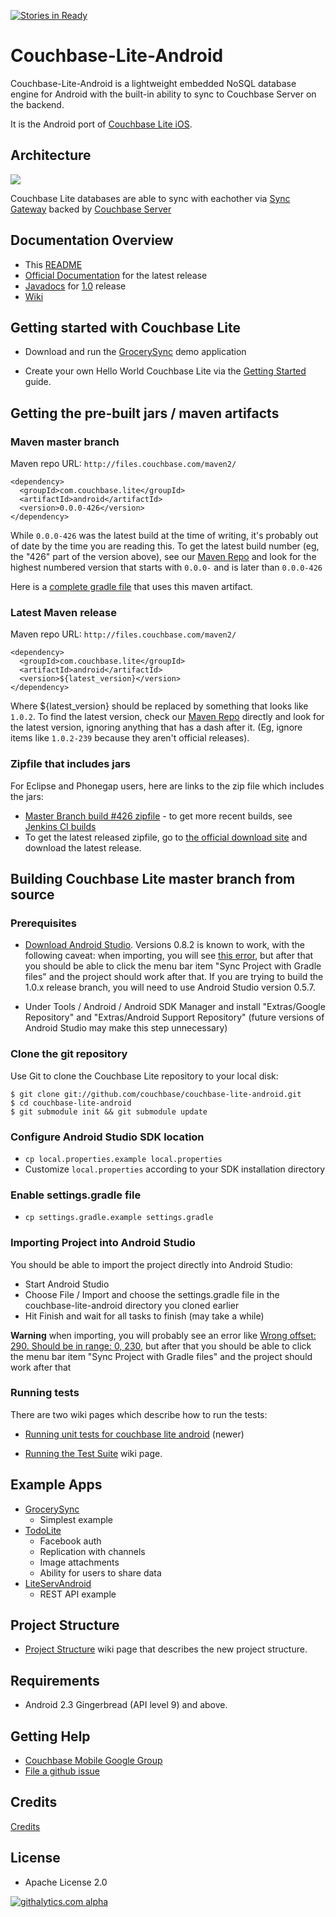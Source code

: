 
[![Stories in Ready](https://badge.waffle.io/couchbase/couchbase-lite-android.png?label=ready&title=Ready)](https://waffle.io/couchbase/couchbase-lite-android)
# Couchbase-Lite-Android #

Couchbase-Lite-Android is a lightweight embedded NoSQL database engine for Android with the built-in ability to sync to Couchbase Server on the backend.  

It is the Android port of [Couchbase Lite iOS](https://github.com/couchbase/couchbase-lite-ios).  

## Architecture

![](http://tleyden-misc.s3.amazonaws.com/couchbase-lite/couchbase-lite-architecture.png)

Couchbase Lite databases are able to sync with eachother via [Sync Gateway](https://github.com/couchbase/sync_gateway/) backed by [Couchbase Server](http://www.couchbase.com/couchbase-server/overview)


## Documentation Overview

* This [README](https://github.com/couchbase/couchbase-lite-android/blob/master/README.md)
* [Official Documentation](http://developer.couchbase.com/mobile/develop/guides/couchbase-lite/index.html) for the latest release
* [Javadocs](http://factory.couchbase.com/view/build/view/mobile_dev/view/android/job/build_cblite_android_100/74/artifact/cblite_android_javadocs_1.0.0-74.zip) for [1.0](https://github.com/couchbase/couchbase-lite-android/tree/1.0.0) release
* [Wiki](https://github.com/couchbase/couchbase-lite-android/wiki)

## Getting started with Couchbase Lite

* Download and run the [GrocerySync](https://github.com/couchbaselabs/GrocerySync-Android) demo application

* Create your own Hello World Couchbase Lite via the [Getting Started](http://developer.couchbase.com/mobile/develop/training/build-first-android-app/index.html) guide.


## Getting the pre-built jars / maven artifacts

### Maven master branch

Maven repo URL: `http://files.couchbase.com/maven2/`

```
<dependency>
  <groupId>com.couchbase.lite</groupId>
  <artifactId>android</artifactId>
  <version>0.0.0-426</version>
</dependency>
```

While `0.0.0-426` was the latest build at the time of writing, it's probably out of date by the time you are reading this. To get the latest build number (eg, the "426" part of the version above), see our [Maven Repo](http://files.couchbase.com/maven2/com/couchbase/lite/couchbase-lite-android/) and look for the highest numbered version that starts with `0.0.0-` and is later than `0.0.0-426`

Here is a [complete gradle file](https://github.com/couchbaselabs/GrocerySync-Android/blob/master/GrocerySync-Android/build.gradle) that uses this maven artifact.

### Latest Maven release

Maven repo URL: `http://files.couchbase.com/maven2/`

```
<dependency>
  <groupId>com.couchbase.lite</groupId>
  <artifactId>android</artifactId>
  <version>${latest_version}</version>
</dependency>
```

Where ${latest_version} should be replaced by something that looks like `1.0.2`.  To find the latest version, check our [Maven Repo](http://files.couchbase.com/maven2/com/couchbase/lite/couchbase-lite-java-core/) directly and look for the latest version, ignoring anything that has a dash after it.  (Eg, ignore items like `1.0.2-239` because they aren't official releases).

### Zipfile that includes jars

For Eclipse and Phonegap users, here are links to the zip file which includes the jars:

* [Master Branch build #426 zipfile](http://factory.couchbase.com/job/build_cblite_android_master-community/13/artifact/couchbase-lite-android-community_0.0.0-426.zip) - to get more recent builds, see [Jenkins CI builds](http://factory.couchbase.com/view/build/view/mobile_dev/view/android/job/build_cblite_android_master/)
* To get the latest released zipfile, go to [the official download site](http://www.couchbase.com/download#cb-mobile) and download the latest release.

## Building Couchbase Lite master branch from source

### Prerequisites

* [Download Android Studio](http://developer.android.com/sdk/installing/studio.html).  Versions 0.8.2 is known to work, with the following caveat: when importing, you will see [this error](https://code.google.com/p/android/issues/detail?id=74673), but after that you should be able to click the menu bar item "Sync Project with Gradle files" and the project should work after that.  If you are trying to build the 1.0.x release branch, you will need to use Android Studio version 0.5.7.

* Under Tools / Android / Android SDK Manager and install "Extras/Google Repository" and "Extras/Android Support Repository" (future versions of Android Studio may make this step unnecessary)

### Clone the git repository

Use Git to clone the Couchbase Lite repository to your local disk: 

```
$ git clone git://github.com/couchbase/couchbase-lite-android.git
$ cd couchbase-lite-android
$ git submodule init && git submodule update
```

### Configure Android Studio SDK location

* `cp local.properties.example local.properties`
* Customize `local.properties` according to your SDK installation directory

### Enable settings.gradle file

* `cp settings.gradle.example settings.gradle`

### Importing Project into Android Studio

You should be able to import the project directly into Android Studio:

* Start Android Studio
* Choose File / Import and choose the settings.gradle file in the couchbase-lite-android directory you cloned earlier
* Hit Finish and wait for all tasks to finish (may take a while)

**Warning** when importing, you will probably see an error like [Wrong offset: 290. Should be in range: 0, 230](https://code.google.com/p/android/issues/detail?id=74673), but after that you should be able to click the menu bar item "Sync Project with Gradle files" and the project should work after that

### Running tests

There are two wiki pages which describe how to run the tests:

* [Running unit tests for couchbase lite android](https://github.com/couchbase/couchbase-lite-android/wiki/Running-unit-tests-for-couchbase-lite-android)  (newer)

* [Running the Test Suite](https://github.com/couchbase/couchbase-lite-android/wiki/Running-the-test-suite) wiki page.

## Example Apps

* [GrocerySync](https://github.com/couchbaselabs/GrocerySync-Android)  
    * Simplest example
* [TodoLite](https://github.com/couchbaselabs/ToDoLite-Android)
    * Facebook auth
    * Replication with channels
    * Image attachments
    * Ability for users to share data
* [LiteServAndroid](https://github.com/couchbaselabs/couchbase-lite-android-liteserv)
    * REST API example

## Project Structure

* [Project Structure](https://github.com/couchbase/couchbase-lite-android/wiki/Project-structure) wiki page that describes the new project structure.

## Requirements

- Android 2.3 Gingerbread (API level 9) and above.

## Getting Help

* [Couchbase Mobile Google Group](http://groups.google.com/group/mobile-couchbase/)
* [File a github issue](https://github.com/couchbase/couchbase-lite-android/issues)

## Credits

[Credits](https://github.com/couchbase/couchbase-lite-android/wiki/Credits)

## License
- Apache License 2.0

[![githalytics.com alpha](https://cruel-carlota.pagodabox.com/bc53967fe3191ba75b4a62c9372d9928 "githalytics.com")](http://githalytics.com/couchbase/couchbase-lite-android)
